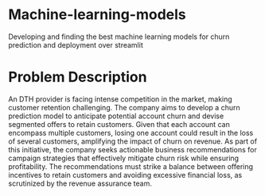 # Machine-learning-models
Developing and finding the best machine learning models for churn prediction and deployment over streamlit
# Problem Description
An DTH provider is facing intense competition in the market, making customer retention challenging. The company aims to develop a churn prediction model to anticipate potential account churn and devise segmented offers to retain customers. Given that each account can encompass multiple customers, losing one account could result in the loss of several customers, amplifying the impact of churn on revenue. As part of this initiative, the company seeks actionable business recommendations for campaign strategies that effectively mitigate churn risk while ensuring profitability. The recommendations must strike a balance between offering incentives to retain customers and avoiding excessive financial loss, as scrutinized by the revenue assurance team.
